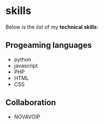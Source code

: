 # skills

Below is the _list_ of my **technical skills**:

## Progeaming languages 
- python
- javascript
- PHP
- HTML
- CSS

##  Collaboration
- NOVAVOIP
